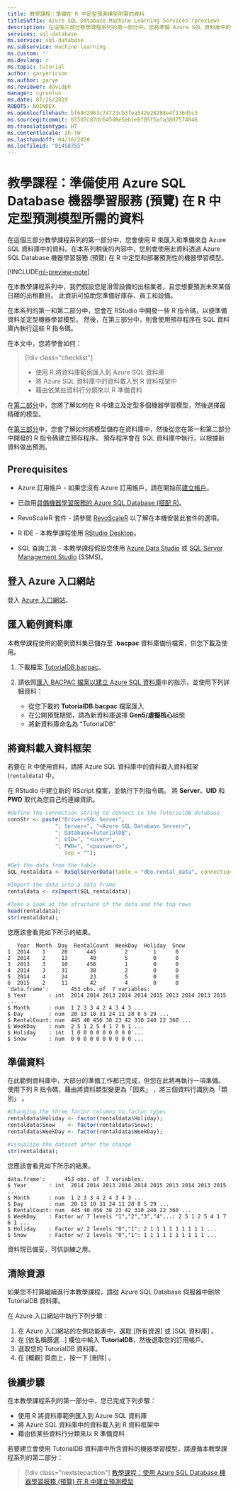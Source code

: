```yaml
---
title: 教學課程：準備在 R 中定型預測模型所需的資料
titleSuffix: Azure SQL Database Machine Learning Services (preview)
description: 在這個三部分教學課程系列的第一部分中，您將準備 Azure SQL 資料庫中的資料，以供您透過 Azure SQL Database 機器學習服務 (預覽) 在 R 中定型預測模型。
services: sql-database
ms.service: sql-database
ms.subservice: machine-learning
ms.custom: ''
ms.devlang: r
ms.topic: tutorial
author: garyericson
ms.author: garye
ms.reviewer: davidph
manager: cgronlun
ms.date: 07/26/2019
ROBOTS: NOINDEX
ms.openlocfilehash: bf69d2963c74723cb3fea542e28288e4f136d5c3
ms.sourcegitcommit: b55d7c87dc645d8e5eb1e8f05f5afa38d7574846
ms.translationtype: HT
ms.contentlocale: zh-TW
ms.lasthandoff: 04/16/2020
ms.locfileid: "81458755"
---
```

# <a name="tutorial-prepare-data-to-train-a-predictive-model-in-r-with-azure-sql-database-machine-learning-services-preview"></a>教學課程：準備使用 Azure SQL Database 機器學習服務 (預覽) 在 R 中定型預測模型所需的資料

在這個三部分教學課程系列的第一部分中，您會使用 R 來匯入和準備來自 Azure SQL 資料庫中的資料。在本系列稍後的內容中，您則會使用此資料透過 Azure SQL Database 機器學習服務 (預覽) 在 R 中定型和部署預測性的機器學習模型。

[!INCLUDE[ml-preview-note](../../includes/sql-database-ml-preview-note.md)]

在本教學課程系列中，我們假設您是滑雪設備的出租業者，且您想要預測未來某個日期的出租數目。 此資訊可協助您準備好庫存、員工和設備。

在本系列的第一和第二部分中，您會在 RStudio 中開發一些 R 指令碼，以便準備資料並定型機器學習模型。 然後，在第三部分中，則會使用預存程序在 SQL 資料庫內執行這些 R 指令碼。

在本文中，您將學會如何：

> [!div class="checklist"]
> * 使用 R 將資料庫範例匯入到 Azure SQL 資料庫
> * 將 Azure SQL 資料庫中的資料載入到 R 資料框架中
> * 藉由依某些資料行分類來以 R 準備資料

在[第二部分](sql-database-tutorial-predictive-model-build-compare.md)中，您將了解如何在 R 中建立及定型多個機器學習模型，然後選擇最精確的模型。

在[第三部分](sql-database-tutorial-predictive-model-deploy.md)中，您會了解如何將模型儲存在資料庫中，然後從您在第一和第二部分中開發的 R 指令碼建立預存程序。 預存程序會在 SQL 資料庫中執行，以根據新資料做出預測。

## <a name="prerequisites"></a>Prerequisites

* Azure 訂用帳戶 - 如果您沒有 Azure 訂用帳戶，請在開始前[建立帳戶](https://azure.microsoft.com/free/)。

* 已啟用[具備機器學習服務的 Azure SQL Database (搭配 R)](sql-database-machine-learning-services-overview.md)。

* RevoScaleR 套件 - 請參閱 [RevoScaleR](https://docs.microsoft.com/sql/advanced-analytics/r/ref-r-revoscaler?view=sql-server-2017#versions-and-platforms) 以了解在本機安裝此套件的選項。

* R IDE - 本教學課程使用 [RStudio Desktop](https://www.rstudio.com/products/rstudio/download/)。

* SQL 查詢工具 - 本教學課程假設您使用 [Azure Data Studio](https://docs.microsoft.com/sql/azure-data-studio/what-is) 或 [SQL Server Management Studio](https://docs.microsoft.com/sql/ssms/sql-server-management-studio-ssms) (SSMS)。

## <a name="sign-in-to-the-azure-portal"></a>登入 Azure 入口網站

登入 [Azure 入口網站](https://portal.azure.com/)。

## <a name="import-the-sample-database"></a>匯入範例資料庫

本教學課程使用的範例資料集已儲存至 **.bacpac** 資料庫備份檔案，供您下載及使用。

1. 下載檔案 [TutorialDB.bacpac](https://sqlchoice.blob.core.windows.net/sqlchoice/static/TutorialDB.bacpac)。

1. 請依照[匯入 BACPAC 檔案以建立 Azure SQL 資料庫](https://docs.microsoft.com/azure/sql-database/sql-database-import)中的指示，並使用下列詳細資料：

   * 從您下載的 **TutorialDB.bacpac** 檔案匯入
   * 在公開預覽期間，請為新資料庫選擇 **Gen5/虛擬核心**組態
   * 將新資料庫命名為 "TutorialDB"

## <a name="load-the-data-into-a-data-frame"></a>將資料載入資料框架

若要在 R 中使用資料，請將 Azure SQL 資料庫中的資料載入資料框架 (`rentaldata`) 中。

在 RStudio 中建立新的 RScript 檔案，並執行下列指令碼。 將 **Server**、**UID** 和 **PWD** 取代為您自己的連線資訊。

```r
#Define the connection string to connect to the TutorialDB database
connStr <- paste("Driver=SQL Server",
               "; Server=", "<Azure SQL Database Server>",
               "; Database=TutorialDB",
               "; UID=", "<user>",
               "; PWD=", "<password>",
                  sep = "");

#Get the data from the table
SQL_rentaldata <- RxSqlServerData(table = "dbo.rental_data", connectionString = connStr, returnDataFrame = TRUE);

#Import the data into a data frame
rentaldata <- rxImport(SQL_rentaldata);

#Take a look at the structure of the data and the top rows
head(rentaldata);
str(rentaldata);
```

您應該會看見如下所示的結果。

```results
   Year  Month  Day  RentalCount  WeekDay  Holiday  Snow
1  2014    1     20      445         2        1      0
2  2014    2     13       40         5        0      0
3  2013    3     10      456         1        0      0
4  2014    3     31       38         2        0      0
5  2014    4     24       23         5        0      0
6  2015    2     11       42         4        0      0
'data.frame':       453 obs. of  7 variables:
$ Year       : int  2014 2014 2013 2014 2014 2015 2013 2014 2013 2015 ...
$ Month      : num  1 2 3 3 4 2 4 3 4 3 ...
$ Day        : num  20 13 10 31 24 11 28 8 5 29 ...
$ RentalCount: num  445 40 456 38 23 42 310 240 22 360 ...
$ WeekDay    : num  2 5 1 2 5 4 1 7 6 1 ...
$ Holiday    : int  1 0 0 0 0 0 0 0 0 0 ...
$ Snow       : num  0 0 0 0 0 0 0 0 0 0 ...
```

## <a name="prepare-the-data"></a>準備資料

在此範例資料庫中，大部分的準備工作都已完成，但您在此將再執行一項準備。
使用下列 R 指令碼，藉由將資料類型變更為「因素」  ，將三個資料行識別為「類別」  。

```r
#Changing the three factor columns to factor types
rentaldata$Holiday <- factor(rentaldata$Holiday);
rentaldata$Snow    <- factor(rentaldata$Snow);
rentaldata$WeekDay <- factor(rentaldata$WeekDay);

#Visualize the dataset after the change
str(rentaldata);
```

您應該會看見如下所示的結果。

```results
data.frame':      453 obs. of  7 variables:
$ Year       : int  2014 2014 2013 2014 2014 2015 2013 2014 2013 2015 ...
$ Month      : num  1 2 3 3 4 2 4 3 4 3 ...
$ Day        : num  20 13 10 31 24 11 28 8 5 29 ...
$ RentalCount: num  445 40 456 38 23 42 310 240 22 360 ...
$ WeekDay    : Factor w/ 7 levels "1","2","3","4",..: 2 5 1 2 5 4 1 7 6 1 ...
$ Holiday    : Factor w/ 2 levels "0","1": 2 1 1 1 1 1 1 1 1 1 ...
$ Snow       : Factor w/ 2 levels "0","1": 1 1 1 1 1 1 1 1 1 1 ...
```

資料現已備妥，可供訓練之用。

## <a name="clean-up-resources"></a>清除資源

如果您不打算繼續進行本教學課程，請從 Azure SQL Database 伺服器中刪除 TutorialDB 資料庫。

在 Azure 入口網站中執行下列步驟：

1. 在 Azure 入口網站的左側功能表中，選取 [所有資源]  或 [SQL 資料庫]  。
1. 在 [依名稱篩選...]  欄位中輸入 **TutorialDB**，然後選取您的訂用帳戶。
1. 選取您的 TutorialDB 資料庫。
1. 在 [概觀]  頁面上，按一下 [刪除]  。

## <a name="next-steps"></a>後續步驟

在本教學課程系列的第一部分中，您已完成下列步驟：

* 使用 R 將資料庫範例匯入到 Azure SQL 資料庫
* 將 Azure SQL 資料庫中的資料載入到 R 資料框架中
* 藉由依某些資料行分類來以 R 準備資料

若要建立會使用 TutorialDB 資料庫中所含資料的機器學習模型，請遵循本教學課程系列的第二部分：

> [!div class="nextstepaction"]
> [教學課程：使用 Azure SQL Database 機器學習服務 (預覽) 在 R 中建立預測模型](sql-database-tutorial-predictive-model-build-compare.md)
